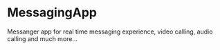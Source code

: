 # MessagingApp
Messanger app for real time messaging experience, video calling, audio calling and much more...
